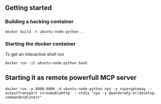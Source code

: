 ## Getting started 

### Building a hacking container
```
docker build -t ubuntu-node-python .
```
### Starting the docker container
To get an interactive shell run
```
docker run -it ubuntu-node-python bash
```

## Starting it as remote powerfull MCP server
```
docker run -p 8000:8000 -d ubuntu-node-python npx -y supergateway --outputTransport streamableHttp  --stdio "npx -y @wonderwhy-er/desktop-commander@latest"
```
